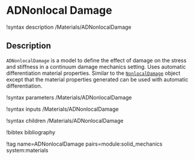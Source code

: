 # ADNonlocal Damage

!syntax description /Materials/ADNonlocalDamage

## Description

`ADNonlocalDamage` is a model to define the effect of damage on the stress and
stiffness in a continuum damage mechanics setting. Uses automatic
differentiation material properties. Similar to the [`NonlocalDamage`](/NonlocalDamage.md) object except that the
material properties generated can be used with automatic differentiation.


!syntax parameters /Materials/ADNonlocalDamage

!syntax inputs /Materials/ADNonlocalDamage

!syntax children /Materials/ADNonlocalDamage

!bibtex bibliography

!tag name=ADNonlocalDamage pairs=module:solid_mechanics system:materials
